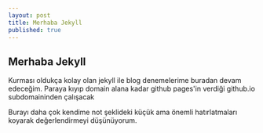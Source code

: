 ```yaml
---
layout: post
title: Merhaba Jekyll
published: true
---
```


## Merhaba Jekyll

Kurması oldukça kolay olan jekyll ile blog denemelerime buradan devam edeceğim. Paraya kıyıp domain alana kadar github pages'in verdiği github.io subdomaininden 
çalışacak

Burayı daha çok kendime not şeklideki küçük ama önemli hatırlatmaları koyarak değerlendirmeyi düşünüyorum.
